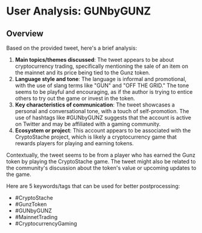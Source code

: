 # User Analysis: GUNbyGUNZ

## Overview

Based on the provided tweet, here's a brief analysis:

1. **Main topics/themes discussed**: The tweet appears to be about cryptocurrency trading, specifically mentioning the sale of an item on the mainnet and its price being tied to the Gunz token.
2. **Language style and tone**: The language is informal and promotional, with the use of slang terms like "GUN" and "OFF THE GRID." The tone seems to be playful and encouraging, as if the author is trying to entice others to try out the game or invest in the token.
3. **Key characteristics of communication**: The tweet showcases a personal and conversational tone, with a touch of self-promotion. The use of hashtags like #GUNbyGUNZ suggests that the account is active on Twitter and may be affiliated with a gaming community.
4. **Ecosystem or project**: This account appears to be associated with the CryptoStache project, which is likely a cryptocurrency game that rewards players for playing and earning tokens.

Contextually, the tweet seems to be from a player who has earned the Gunz token by playing the CryptoStache game. The tweet might also be related to the community's discussion about the token's value or upcoming updates to the game.

Here are 5 keywords/tags that can be used for better postprocessing:

* #CryptoStache
* #GunzToken
* #GUNbyGUNZ
* #MainnetTrading
* #CryptocurrencyGaming